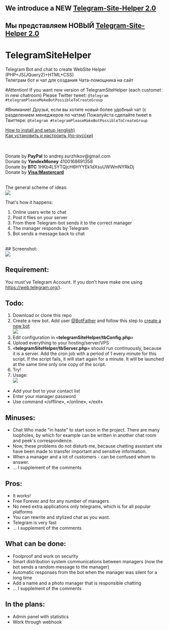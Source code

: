 
<h2>We introduce a NEW <a href="https://github.com/Surzhikov/Telegram-Site-Helper-2.0">Telegram-Site-Helper 2.0</a></h2>
<h2>Мы представляем НОВЫЙ <a href="https://github.com/Surzhikov/Telegram-Site-Helper-2.0">Telegram-Site-Helper 2.0</a></h2>

# TelegramSiteHelper
Telegram Bot and chat to create WebSite Helper (PHP+JS(JQuery2)+HTML+CSS)<br>
Телеграм бот и чат для создания Чата-помощника на сайт<br>

#Attention!
If you want new version of TelegramSiteHelper (each customet in new chatroom)
Please Twitter tweet: 
`@telegram #telegramPleaseMakeBotPossibleToCreateGroup`

#Внимание!
Друзья, если вы хотите новый более удобный чат (с разделением менеджеров по чатам)
Пожалуйста сделайте tweet в Твиттере:
`@telegram #telegramPleaseMakeBotPossibleToCreateGroup`




[How to install and setup (english)](https://github.com/Surzhikov/TelegramSiteHelper/wiki/HOW-TO-INSTALL-(English))
<br>
[Как установить и настроить (по-русски)](https://github.com/Surzhikov/TelegramSiteHelper/wiki/%D0%9A%D0%90%D0%9A-%D0%A3%D0%A1%D0%A2%D0%90%D0%9D%D0%9E%D0%92%D0%98%D0%A2%D0%AC)

<br>
<br>
Donate by <b>PayPal</b> to andrey.surzhikov@gmail.com<br>
Donate by <b>YandexMoney</b> 4100168691358<br>
Donate by <b>BTC</b> 1HKb4L5YTQjcH6HYYEk1dXsuUWWmNYRkDj<br>
Donate by <a href="https://money.yandex.ru/embed/donate.xml?account=4100168691358&quickpay=donate&payment-type-choice=on&mobile-payment-type-choice=on&default-sum=100&targets=%D0%9F%D0%BE%D0%B4%D0%B4%D0%B5%D1%80%D0%B6%D0%BA%D0%B0+%D0%BF%D1%80%D0%BE%D0%B5%D0%BA%D1%82%D0%B0&target-visibility=on&project-name=Telegram+Site+Helper+2%2F0&project-site=https%3A%2F%2Fgithub.com%2FSurzhikov%2FTelegram-Site-Helper-2.0&button-text=01&successURL=https%3A%2F%2Fraw.githubusercontent.com%2FSurzhikov%2FTelegram-Site-Helper-2.0%2Fmaster%2Fthank-you.txt"><b>Visa</b>/<b>Mastercard</b></a><br><br>


The general scheme of ideas:<br>
<img src="https://habrastorage.org/files/5fa/cc9/048/5facc9048483406ab0eba3820cce44fa.png"><br>

That's how it happens: <br>
1. Online users write to chat <br>
2. Post it flies on your server <br>
3. From there Telegram-bot sends it to the correct manager <br>
4. The manager responds by Telegram <br>
5. Bot sends a message back to chat <br>
 <br>
## Screenshot:<br>
<img src="https://habrastorage.org/files/cbf/50e/458/cbf50e45825a48ce92b8eac34ba7d875.png"><br>

## Requirement:<br>
You must've Telegram Account. If you don't have make one using <a href="https://web.telegram.org">https://web.telegram.org/</a>).

## Todo:<br>
1. Download or clone this repo
2. Create a new bot. Add user <a href="http://telegram.me/botfather">@BotFather</a> and follow this step to  <a href="https://core.telegram.org/bots#create-a-new-bot">create a new bot</a><br>
<img src="https://habrastorage.org/files/6de/a35/0f7/6dea350f710b4afe9c03f94702aecf49.png"><br>
2. Edit configuration in «<B>telegramSiteHelper/tbConfig.php</B>»<br>
3. Upload everything to your hosting/server/VPS<br>
4. «<B>telegramSiteHelper/tbServer.php</B>» should run continuously, because it is a server. Add the cron job with a period of 1 every minute for this script. If the script fails, it will start again for a minute. It will be launched at the same time only one copy of the script.<br>
5. Try!<br>
6. Usage:<br>
<img src="https://habrastorage.org/files/cbf/50e/458/cbf50e45825a48ce92b8eac34ba7d875.png"><br>
* Add your bot to your contact list<br>
* Enter your manager password<br>
* Use command «/offline», «/online», «/exit»<br>

## Minuses: <br>
* Chat Who made "in haste" to start soon in the project. There are many loopholes, by which for example can be written in another chat room and peek's correspondence.
* Now, these problems do not disturb me, because chatting assistant site have been made to transfer important and sensitive information.
* When a manager and a lot of customers - can be confused whom to answer.
* ... I supplement of the comments

## Pros:<br> 
* It works!
* Free Forever and for any number of managers
* No need extra applications only telegrams, which is for all popular platforms
* You can rewrite and stylized chat as you want.
* Telegram is very fast
* ... I supplement of the comments

## What can be done: <br>
* Foolproof and work on security
* Smart distribution system communications between managers (now the bot sends a random message to the manager)
* Automatic responses from the bot when the manager was silent for a long time
* Add a name and a photo manager that is responsible chatting
* ... I supplement of the comments


## In the plans:<br>
* Admin panel with statistics 
* Work through webhook 

<br>

